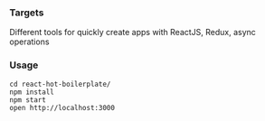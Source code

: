 ### Targets

Different tools for quickly create apps with ReactJS, Redux, async operations


### Usage

```
cd react-hot-boilerplate/
npm install
npm start
open http://localhost:3000
```
